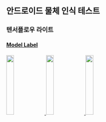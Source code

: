 <h2>안드로이드 물체 인식 테스트</h2>
<h3><p>텐서플로우 라이트</p></h3>
<h4><p><a href=https://github.com/heetsamber/Test_Deep_Java/tree/master/app/src/main/assets>Model Label</p></h4>
<img width="20%" src="https://user-images.githubusercontent.com/103236108/208293729-4ce1bdfb-17e6-4b61-bb08-564514cf4915.png"/>
<img width="20%" src="[user-images.githubusercontent.com/103236108/208293844-64b685cc-0d1e-4490-b49d-2c9666098340.png](https://user-images.githubusercontent.com/103236108/208293844-64b685cc-0d1e-4490-b49d-2c9666098340.png)"/>
<img width="20%" src="[https://user-images.githubusercontent.com/103236108/208293729-4ce1bdfb-17e6-4b61-bb08-564514cf4915.png](https://user-images.githubusercontent.com/103236108/208293846-fc8ca1c1-b082-4d12-8229-2e8462ad52a9.png)"/>

